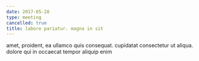 ```yaml
---
date: 2017-05-28
type: meeting
cancelled: true
title: labore pariatur. magna in sit
---
```

amet, proident, ea ullamco quis consequat. cupidatat consectetur ut aliqua. dolore qui in occaecat tempor aliquip enim